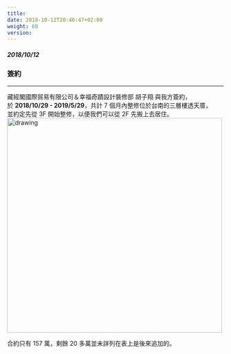 ```yaml
---
title: 
date: 2018-10-12T20:46:47+02:00
weight: 60
version: 
---
```


##### 2018/10/12 
### 簽約
---

藏經閣國際貿易有限公司＆幸福奇蹟設計裝修部 胡子翔 與我方簽約，  
於 **2018/10/29 - 2019/5/29**，共計 7 個月內整修位於台南的三層樓透天厝，  
並約定先從 3F 開始整修，以便我們可以從 2F 先搬上去居住。  
<img src="experimental/image/con.jpg" alt="drawing" width="500"/>

合約只有 157 萬，剩餘 20 多萬並未詳列在表上是後來追加的。
